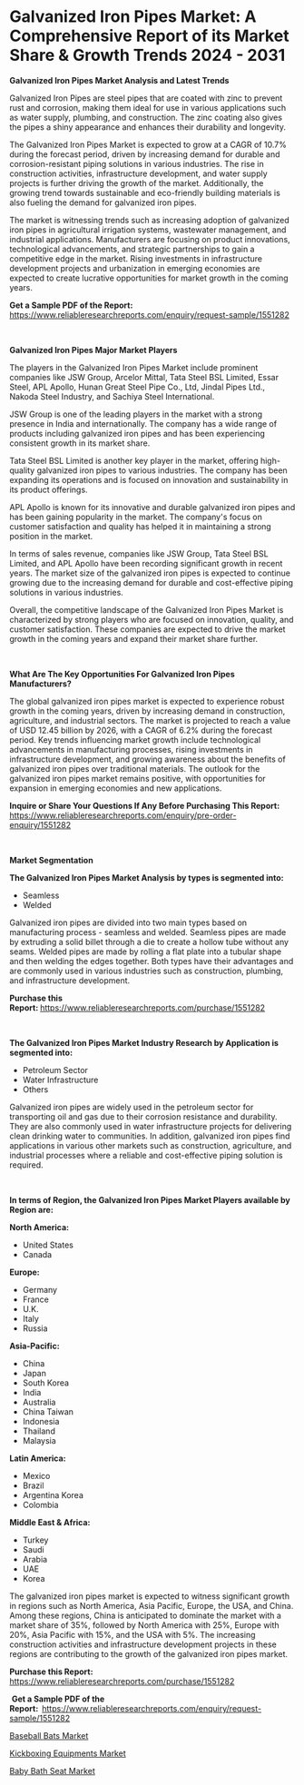 <p><h1>Galvanized Iron Pipes Market: A Comprehensive Report of its Market Share & Growth Trends 2024 - 2031</h1></p><p><strong>Galvanized Iron Pipes Market Analysis and Latest Trends</strong></p>
<p><p>Galvanized Iron Pipes are steel pipes that are coated with zinc to prevent rust and corrosion, making them ideal for use in various applications such as water supply, plumbing, and construction. The zinc coating also gives the pipes a shiny appearance and enhances their durability and longevity.</p><p>The Galvanized Iron Pipes Market is expected to grow at a CAGR of 10.7% during the forecast period, driven by increasing demand for durable and corrosion-resistant piping solutions in various industries. The rise in construction activities, infrastructure development, and water supply projects is further driving the growth of the market. Additionally, the growing trend towards sustainable and eco-friendly building materials is also fueling the demand for galvanized iron pipes.</p><p>The market is witnessing trends such as increasing adoption of galvanized iron pipes in agricultural irrigation systems, wastewater management, and industrial applications. Manufacturers are focusing on product innovations, technological advancements, and strategic partnerships to gain a competitive edge in the market. Rising investments in infrastructure development projects and urbanization in emerging economies are expected to create lucrative opportunities for market growth in the coming years.</p></p>
<p><strong>Get a Sample PDF of the Report:&nbsp;</strong> <a href="https://www.reliableresearchreports.com/enquiry/request-sample/1551282">https://www.reliableresearchreports.com/enquiry/request-sample/1551282</a></p>
<p>&nbsp;</p>
<p><strong>Galvanized Iron Pipes Major Market Players</strong></p>
<p><p>The players in the Galvanized Iron Pipes Market include prominent companies like JSW Group, Arcelor Mittal, Tata Steel BSL Limited, Essar Steel, APL Apollo, Hunan Great Steel Pipe Co., Ltd, Jindal Pipes Ltd., Nakoda Steel Industry, and Sachiya Steel International. </p><p>JSW Group is one of the leading players in the market with a strong presence in India and internationally. The company has a wide range of products including galvanized iron pipes and has been experiencing consistent growth in its market share.</p><p>Tata Steel BSL Limited is another key player in the market, offering high-quality galvanized iron pipes to various industries. The company has been expanding its operations and is focused on innovation and sustainability in its product offerings.</p><p>APL Apollo is known for its innovative and durable galvanized iron pipes and has been gaining popularity in the market. The company's focus on customer satisfaction and quality has helped it in maintaining a strong position in the market.</p><p>In terms of sales revenue, companies like JSW Group, Tata Steel BSL Limited, and APL Apollo have been recording significant growth in recent years. The market size of the galvanized iron pipes is expected to continue growing due to the increasing demand for durable and cost-effective piping solutions in various industries.</p><p>Overall, the competitive landscape of the Galvanized Iron Pipes Market is characterized by strong players who are focused on innovation, quality, and customer satisfaction. These companies are expected to drive the market growth in the coming years and expand their market share further.</p></p>
<p>&nbsp;</p>
<p><strong>What Are The Key Opportunities For Galvanized Iron Pipes Manufacturers?</strong></p>
<p><p>The global galvanized iron pipes market is expected to experience robust growth in the coming years, driven by increasing demand in construction, agriculture, and industrial sectors. The market is projected to reach a value of USD 12.45 billion by 2026, with a CAGR of 6.2% during the forecast period. Key trends influencing market growth include technological advancements in manufacturing processes, rising investments in infrastructure development, and growing awareness about the benefits of galvanized iron pipes over traditional materials. The outlook for the galvanized iron pipes market remains positive, with opportunities for expansion in emerging economies and new applications.</p></p>
<p><strong>Inquire or Share Your Questions If Any Before Purchasing This Report:</strong> <a href="https://www.reliableresearchreports.com/enquiry/pre-order-enquiry/1551282">https://www.reliableresearchreports.com/enquiry/pre-order-enquiry/1551282</a></p>
<p>&nbsp;</p>
<p><strong>Market Segmentation</strong></p>
<p><strong>The Galvanized Iron Pipes Market Analysis by types is segmented into:</strong></p>
<p><ul><li>Seamless</li><li>Welded</li></ul></p>
<p><p>Galvanized iron pipes are divided into two main types based on manufacturing process - seamless and welded. Seamless pipes are made by extruding a solid billet through a die to create a hollow tube without any seams. Welded pipes are made by rolling a flat plate into a tubular shape and then welding the edges together. Both types have their advantages and are commonly used in various industries such as construction, plumbing, and infrastructure development.</p></p>
<p><strong>Purchase this Report:&nbsp;</strong><a href="https://www.reliableresearchreports.com/purchase/1551282">https://www.reliableresearchreports.com/purchase/1551282</a></p>
<p>&nbsp;</p>
<p><strong>The Galvanized Iron Pipes Market Industry Research by Application is segmented into:</strong></p>
<p><ul><li>Petroleum Sector</li><li>Water Infrastructure</li><li>Others</li></ul></p>
<p><p>Galvanized iron pipes are widely used in the petroleum sector for transporting oil and gas due to their corrosion resistance and durability. They are also commonly used in water infrastructure projects for delivering clean drinking water to communities. In addition, galvanized iron pipes find applications in various other markets such as construction, agriculture, and industrial processes where a reliable and cost-effective piping solution is required.</p></p>
<p>&nbsp;</p>
<p><strong>In terms of Region, the Galvanized Iron Pipes Market Players available by Region are:</strong></p>
<p>
    <p> <strong> North America: </strong>
        <ul>
            <li>United States</li>
            <li>Canada</li>
        </ul>
        </p> 
    <p> <strong> Europe: </strong>
        <ul>
            <li>Germany</li>
            <li>France</li>
            <li>U.K.</li>
            <li>Italy</li>
            <li>Russia</li>
        </ul>
        </p> 
    <p> <strong> Asia-Pacific: </strong>
        <ul>
            <li>China</li>
            <li>Japan</li>
            <li>South Korea</li>
            <li>India</li>
            <li>Australia</li>
            <li>China Taiwan</li>
            <li>Indonesia</li>
            <li>Thailand</li>
            <li>Malaysia</li>
        </ul>
        </p> 
    <p> <strong> Latin America: </strong>
        <ul>
            <li>Mexico</li>
            <li>Brazil</li>
            <li>Argentina Korea</li>
            <li>Colombia</li>
        </ul>
        </p> 
    <p> <strong> Middle East & Africa: </strong>
        <ul>
            <li>Turkey</li>
            <li>Saudi</li>
            <li>Arabia</li>
            <li>UAE</li>
            <li>Korea</li>
        </ul>
    </p>
    </p>
<p><p>The galvanized iron pipes market is expected to witness significant growth in regions such as North America, Asia Pacific, Europe, the USA, and China. Among these regions, China is anticipated to dominate the market with a market share of 35%, followed by North America with 25%, Europe with 20%, Asia Pacific with 15%, and the USA with 5%. The increasing construction activities and infrastructure development projects in these regions are contributing to the growth of the galvanized iron pipes market.</p></p>
<p><strong>Purchase this Report: </strong><a href="https://www.reliableresearchreports.com/purchase/1551282">https://www.reliableresearchreports.com/purchase/1551282</a></p>
<p>&nbsp;<strong>Get a Sample PDF of the Report:&nbsp;&nbsp;</strong><a href="https://www.reliableresearchreports.com/enquiry/request-sample/1551282">https://www.reliableresearchreports.com/enquiry/request-sample/1551282</a></p>
<p><strong></strong></p>
<p><p><a href="https://view.publitas.com/reportprime-1/baseball-bats-market-provides-detailed-segmentation-of-this-market-based-on-type-application-and-region-and-forecast-for-the-period-from-2023-2030/">Baseball Bats Market</a></p><p><a href="https://view.publitas.com/reportprime-1/global-kickboxing-equipments-market-size-and-market-trends-insights-and-projections-from-2023-to-2030/">Kickboxing Equipments Market</a></p><p><a href="https://view.publitas.com/reportprime-1/baby-bath-seat-market-challenges-opportunities-and-growth-drivers-and-major-market-players-forecasted-for-period-from-2023-2030/">Baby Bath Seat Market</a></p></p>